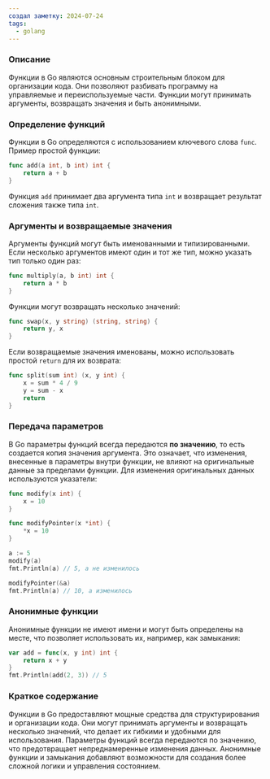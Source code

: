 ```yaml
---
создал заметку: 2024-07-24
tags:
  - golang
---
```

### Описание
Функции в Go являются основным строительным блоком для организации кода. Они позволяют разбивать программу на управляемые и переиспользуемые части. Функции могут принимать аргументы, возвращать значения и быть анонимными.

### Определение функций

Функции в Go определяются с использованием ключевого слова `func`. Пример простой функции:
```go
func add(a int, b int) int {
    return a + b
}
```
Функция `add` принимает два аргумента типа `int` и возвращает результат сложения также типа `int`.

### Аргументы и возвращаемые значения

Аргументы функций могут быть именованными и типизированными. Если несколько аргументов имеют один и тот же тип, можно указать тип только один раз:
```go
func multiply(a, b int) int {
    return a * b
}
```
Функции могут возвращать несколько значений:
```go
func swap(x, y string) (string, string) {
    return y, x
}
```
Если возвращаемые значения именованы, можно использовать простой `return` для их возврата:
```go
func split(sum int) (x, y int) {
    x = sum * 4 / 9
    y = sum - x
    return
}
```

### Передача параметров

В Go параметры функций всегда передаются **по значению**, то есть создается копия значения аргумента. Это означает, что изменения, внесенные в параметры внутри функции, не влияют на оригинальные данные за пределами функции. Для изменения оригинальных данных используются указатели:
```go
func modify(x int) {
    x = 10
}

func modifyPointer(x *int) {
    *x = 10
}

a := 5
modify(a)
fmt.Println(a) // 5, a не изменилось

modifyPointer(&a)
fmt.Println(a) // 10, a изменилось
```

### Анонимные функции

Анонимные функции не имеют имени и могут быть определены на месте, что позволяет использовать их, например, как замыкания:
```go
var add = func(x, y int) int {
    return x + y
}
fmt.Println(add(2, 3)) // 5
```

### Краткое содержание

Функции в Go предоставляют мощные средства для структурирования и организации кода. Они могут принимать аргументы и возвращать несколько значений, что делает их гибкими и удобными для использования. Параметры функций всегда передаются по значению, что предотвращает непреднамеренные изменения данных. Анонимные функции и замыкания добавляют возможности для создания более сложной логики и управления состоянием.
